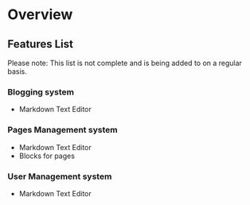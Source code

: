 # Overview

## Features List

Please note: This list is not complete and is being added to on a regular basis.

### Blogging system
- Markdown Text Editor

### Pages Management system
- Markdown Text Editor
- Blocks for pages

### User Management system
- Markdown Text Editor